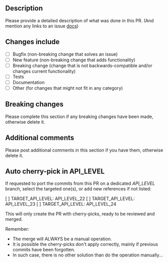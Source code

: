 ## Description

Please provide a detailed description of what was done in this PR.
(And mention any links to an issue [docs](https://docs.github.com/en/issues/tracking-your-work-with-issues/linking-a-pull-request-to-an-issue))

## Changes include

- [ ] Bugfix (non-breaking change that solves an issue)
- [ ] New feature (non-breaking change that adds functionality)
- [ ] Breaking change (change that is not backwards-compatible and/or changes current functionality)
- [ ] Tests
- [ ] Documentation
- [ ] Other (for changes that might not fit in any category)

## Breaking changes

Please complete this section if any breaking changes have been made, otherwise delete it.

## Additional comments

Please post additional comments in this section if you have them, otherwise delete it.

## Auto cherry-pick in API_LEVEL

If requested to port the commits from this PR on a dedicated _API_LEVEL_ branch,
select the targeted one(s), or add new references if not listed:

[ ] TARGET_API_LEVEL: API_LEVEL_22
[ ] TARGET_API_LEVEL: API_LEVEL_23
[ ] TARGET_API_LEVEL: API_LEVEL_24

This will only create the PR with cherry-picks, ready to be reviewed and merged.

Remember:

- The merge will ALWAYS be a manual operation.
- It is possible the cherry-picks don't apply correctly, mainly if previous commits have been forgotten.
- In such case, there is no other solution than do the operation manually...
